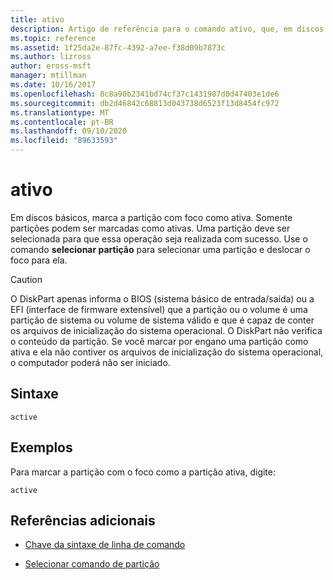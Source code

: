 ```yaml
---
title: ativo
description: Artigo de referência para o comando ativo, que, em discos básicos, marca a partição com foco como ativa.
ms.topic: reference
ms.assetid: 1f25da2e-87fc-4392-a7ee-f38d09b7873c
ms.author: lizross
author: eross-msft
manager: mtillman
ms.date: 10/16/2017
ms.openlocfilehash: 8c8a90b2341bd74cf37c1431987d0d47403e1de6
ms.sourcegitcommit: db2d46842c68813d043738d6523f13d8454fc972
ms.translationtype: MT
ms.contentlocale: pt-BR
ms.lasthandoff: 09/10/2020
ms.locfileid: "89633593"
---
```

# <a name="active"></a>ativo

Em discos básicos, marca a partição com foco como ativa. Somente partições podem ser marcadas como ativas. Uma partição deve ser selecionada para que essa operação seja realizada com sucesso. Use o comando **selecionar partição** para selecionar uma partição e deslocar o foco para ela.

> [!CAUTION]
> O DiskPart apenas informa o BIOS (sistema básico de entrada/saída) ou a EFI (interface de firmware extensível) que a partição ou o volume é uma partição de sistema ou volume de sistema válido e que é capaz de conter os arquivos de inicialização do sistema operacional. O DiskPart não verifica o conteúdo da partição. Se você marcar por engano uma partição como ativa e ela não contiver os arquivos de inicialização do sistema operacional, o computador poderá não ser iniciado.

## <a name="syntax"></a>Sintaxe

```
active
```

## <a name="examples"></a>Exemplos

Para marcar a partição com o foco como a partição ativa, digite:

```
active
```

## <a name="additional-references"></a>Referências adicionais

- [Chave da sintaxe de linha de comando](command-line-syntax-key.md)

- [Selecionar comando de partição](select-partition.md)
